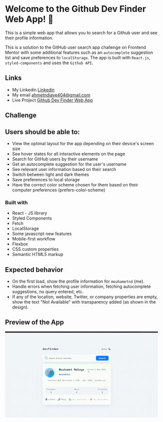  # Welcome to the Github Dev Finder Web App! 🍃

This is a simple web app that allows you to search for a Github user and see their profile information.

This is a solution to the GitHub user search app challenge on Frontend Mentor with some additional features such as an `autocomplete` suggestion list and save preferences to `localStorage`. The app is built with `React.js`, `styled-components` and uses the `Github API`.    

## Links
- My Linkedin [Linkedin](https://www.linkedin.com/in/mouhametndiaye/)
- My email ahmetndiaye404@gmail.com
- Live Project [ Github Dev Finder Web App](https://mouhametnd-devfinder-app.netlify.app/)

## Challenge  
##  Users should be able to:

- View the optimal layout for the app depending on their device's screen size
- See hover states for all interactive elements on the page
- Search for GitHub users by their username
- Get an autocomplete suggestion for the user's username
- See relevant user information based on their search
- Switch between light and dark themes
- Save preferences to local storage
- Have the correct color scheme chosen for them based on their computer preferences (prefers-color-scheme)

### Built with

- React - JS library
- Styled Components
- Fetch
- LocalStorage
- Some javascript new features
- Mobile-first workflow
- Flexbox
- CSS custom properties
- Semantic HTML5 markup

## Expected behavior

- On the first load, show the profile information for `mouhametnd` (me).
- Handle errors when fetching user information, fetching autocomplete suggestions, no query entered, etc.  
- If any of the location, website, Twitter, or company properties are empty, show the text "Not Available" with transparency added (as shown in the design).

## Preview of the App
![Design preview for the Rest Countries API page coding challenge](./preview.gif)
